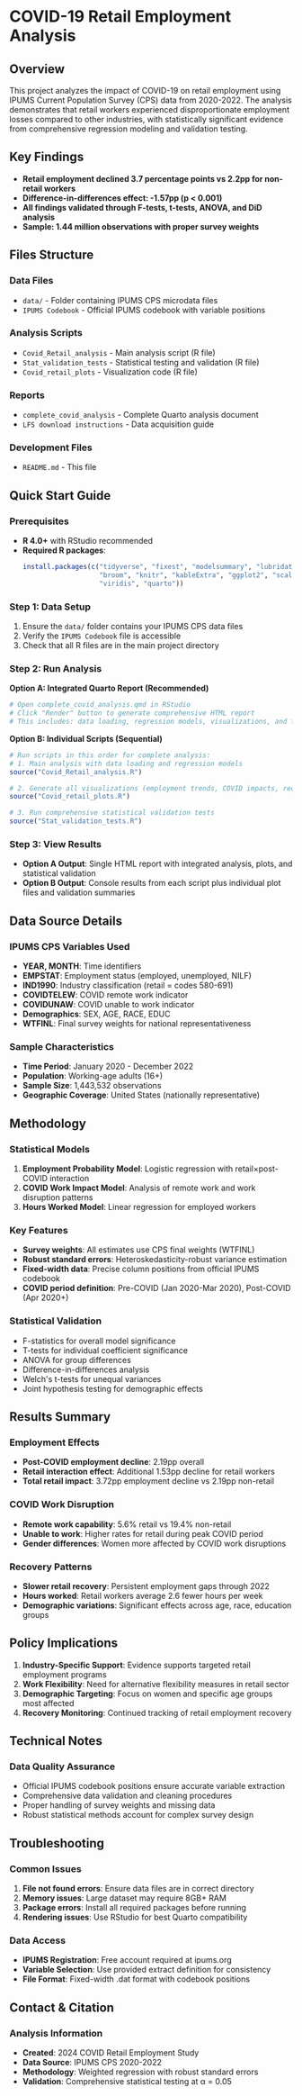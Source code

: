 # COVID-19 Retail Employment Analysis

## Overview
This project analyzes the impact of COVID-19 on retail employment using IPUMS Current Population Survey (CPS) data from 2020-2022. The analysis demonstrates that retail workers experienced disproportionate employment losses compared to other industries, with statistically significant evidence from comprehensive regression modeling and validation testing.

## Key Findings
- **Retail employment declined 3.7 percentage points vs 2.2pp for non-retail workers**
- **Difference-in-differences effect: -1.57pp (p < 0.001)**
- **All findings validated through F-tests, t-tests, ANOVA, and DiD analysis**
- **Sample: 1.44 million observations with proper survey weights**

## Files Structure

### Data Files
- `data/` - Folder containing IPUMS CPS microdata files
- `IPUMS Codebook` - Official IPUMS codebook with variable positions

### Analysis Scripts
- `Covid_Retail_analysis` - Main analysis script (R file)
- `Stat_validation_tests` - Statistical testing and validation (R file)
- `Covid_retail_plots` - Visualization code (R file)

### Reports
- `complete_covid_analysis` - Complete Quarto analysis document
- `LFS download instructions` - Data acquisition guide

### Development Files
- `README.md` - This file

## Quick Start Guide

### Prerequisites
- **R 4.0+** with RStudio recommended
- **Required R packages**:
  ```r
  install.packages(c("tidyverse", "fixest", "modelsummary", "lubridate", 
                     "broom", "knitr", "kableExtra", "ggplot2", "scales", 
                     "viridis", "quarto"))
  ```

### Step 1: Data Setup
1. Ensure the `data/` folder contains your IPUMS CPS data files
2. Verify the `IPUMS Codebook` file is accessible
3. Check that all R files are in the main project directory

### Step 2: Run Analysis
**Option A: Integrated Quarto Report (Recommended)**
```r
# Open complete_covid_analysis.qmd in RStudio
# Click "Render" button to generate comprehensive HTML report
# This includes: data loading, regression models, visualizations, and findings
```

**Option B: Individual Scripts (Sequential)**
```r
# Run scripts in this order for complete analysis:
# 1. Main analysis with data loading and regression models
source("Covid_Retail_analysis.R")

# 2. Generate all visualizations (employment trends, COVID impacts, recovery)
source("Covid_retail_plots.R")

# 3. Run comprehensive statistical validation tests
source("Stat_validation_tests.R")
```

### Step 3: View Results
- **Option A Output**: Single HTML report with integrated analysis, plots, and statistical validation
- **Option B Output**: Console results from each script plus individual plot files and validation summaries

## Data Source Details

### IPUMS CPS Variables Used
- **YEAR, MONTH**: Time identifiers
- **EMPSTAT**: Employment status (employed, unemployed, NILF)
- **IND1990**: Industry classification (retail = codes 580-691)
- **COVIDTELEW**: COVID remote work indicator
- **COVIDUNAW**: COVID unable to work indicator
- **Demographics**: SEX, AGE, RACE, EDUC
- **WTFINL**: Final survey weights for national representativeness

### Sample Characteristics
- **Time Period**: January 2020 - December 2022
- **Population**: Working-age adults (16+)
- **Sample Size**: 1,443,532 observations
- **Geographic Coverage**: United States (nationally representative)

## Methodology

### Statistical Models
1. **Employment Probability Model**: Logistic regression with retail×post-COVID interaction
2. **COVID Work Impact Model**: Analysis of remote work and work disruption patterns  
3. **Hours Worked Model**: Linear regression for employed workers

### Key Features
- **Survey weights**: All estimates use CPS final weights (WTFINL)
- **Robust standard errors**: Heteroskedasticity-robust variance estimation
- **Fixed-width data**: Precise column positions from official IPUMS codebook
- **COVID period definition**: Pre-COVID (Jan 2020-Mar 2020), Post-COVID (Apr 2020+)

### Statistical Validation
- F-statistics for overall model significance
- T-tests for individual coefficient significance
- ANOVA for group differences
- Difference-in-differences analysis
- Welch's t-tests for unequal variances
- Joint hypothesis testing for demographic effects

## Results Summary

### Employment Effects
- **Post-COVID employment decline**: 2.19pp overall
- **Retail interaction effect**: Additional 1.53pp decline for retail workers
- **Total retail impact**: 3.72pp employment decline vs 2.19pp non-retail

### COVID Work Disruption
- **Remote work capability**: 5.6% retail vs 19.4% non-retail
- **Unable to work**: Higher rates for retail during peak COVID period
- **Gender differences**: Women more affected by COVID work disruptions

### Recovery Patterns
- **Slower retail recovery**: Persistent employment gaps through 2022
- **Hours worked**: Retail workers average 2.6 fewer hours per week
- **Demographic variations**: Significant effects across age, race, education groups

## Policy Implications

1. **Industry-Specific Support**: Evidence supports targeted retail employment programs
2. **Work Flexibility**: Need for alternative flexibility measures in retail sector
3. **Demographic Targeting**: Focus on women and specific age groups most affected
4. **Recovery Monitoring**: Continued tracking of retail employment recovery

## Technical Notes

### Data Quality Assurance
- Official IPUMS codebook positions ensure accurate variable extraction
- Comprehensive data validation and cleaning procedures
- Proper handling of survey weights and missing data
- Robust statistical methods account for complex survey design

## Troubleshooting

### Common Issues
1. **File not found errors**: Ensure data files are in correct directory
2. **Memory issues**: Large dataset may require 8GB+ RAM
3. **Package errors**: Install all required packages before running
4. **Rendering issues**: Use RStudio for best Quarto compatibility

### Data Access
- **IPUMS Registration**: Free account required at ipums.org
- **Variable Selection**: Use provided extract definition for consistency
- **File Format**: Fixed-width .dat format with codebook positions

## Contact & Citation

### Analysis Information
- **Created**: 2024 COVID Retail Employment Study
- **Data Source**: IPUMS CPS 2020-2022
- **Methodology**: Weighted regression with robust standard errors
- **Validation**: Comprehensive statistical testing at α = 0.05


